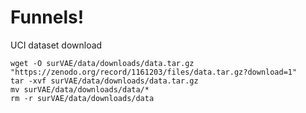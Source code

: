 
# Funnels!

UCI dataset download

```angular2html
wget -O surVAE/data/downloads/data.tar.gz "https://zenodo.org/record/1161203/files/data.tar.gz?download=1"
tar -xvf surVAE/data/downloads/data.tar.gz
mv surVAE/data/downloads/data/*
rm -r surVAE/data/downloads/data
```